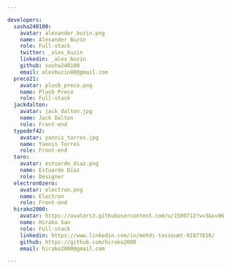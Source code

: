 ```yaml
---

developers:
  sasha240100:
    avatar: alexander_buzin.png
    name: Alexander Buzin
    role: Full-stack
    twitter: _alex_buzin
    linkedin: _alex_buzin
    github: sasha240100
    email: alexbuzin88@gmail.com
  preco21:
    avatar: plusb_preco.png
    name: Plusb Preco
    role: Full-stack
  jackdalton:
    avatar: jack_dalton.jpg
    name: Jack Dalton
    role: Front-end
  typedef42:
    avatar: yannis_torres.jpg
    name: Yannis Torres
    role: Front-end
  taro:
    avatar: estuardo_diaz.png
    name: Estuardo Díaz
    role: Designer
  electron0zero:
    avatar: electron.png
    name: Electron
    role: Front-end
  hirako2000:
    avatar: https://avatars3.githubusercontent.com/u/1500712?v=3&s=96
    name: Hirako San
    role: Full-stack
    linkedin: https://www.linkedin.com/in/mehdi-tassoumt-91877816/
    github: https://github.com/hirako2000
    email: hirako2000@gmail.com    

---
```

